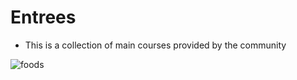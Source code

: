 # Entrees

-   This is a collection of main courses provided by the community

![foods](https://images.pexels.com/photos/461198/pexels-photo-461198.jpeg?w=315&h=237&dpr=2&auto=compress&cs=tinysrgb)
